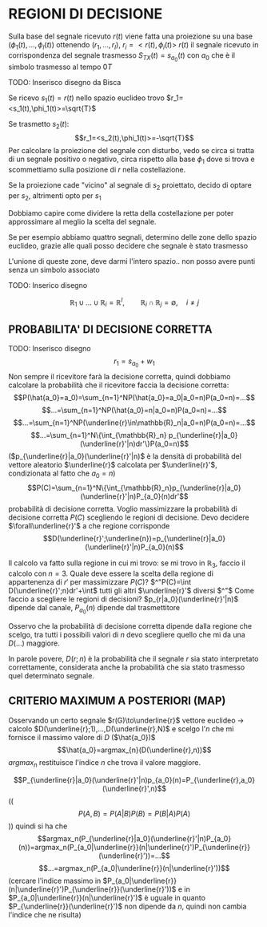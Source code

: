 # REGIONI DI DECISIONE

Sulla base del segnale ricevuto $r(t)$ viene fatta una proiezione su una base $(\phi_1(t),...,\phi_I(t))$ ottenendo $(r_1,...,r_I)$, $r_i=<r(t),\phi_i(t)>$
$r(t)$ il segnale ricevuto in corrispondenza del segnale trasmesso $S_{TX}(t)=s_{a_0}(t)$ con $a_0$ che è il simbolo trasmesso al tempo $0T$ 

TODO: Inserisco disegno da Bisca

Se ricevo $s_1(t)=r(t)$ nello spazio euclideo trovo $r_1=<s_1(t),\phi_1(t)>=\sqrt{T}$ 

Se trasmetto $s_2(t)$:$$r_1=<s_2(t),\phi_1(t)>=-\sqrt{T}$$
Per calcolare la proiezione del segnale con disturbo, vedo se circa si tratta di un segnale positivo o negativo, circa rispetto alla base $\phi_1$ dove si trova e scommettiamo sulla posizione di $r$ nella costellazione.

Se la proiezione cade "vicino" al segnale di $s_2$ proiettato, decido di optare per $s_2$, altrimenti opto per $s_1$

Dobbiamo capire come dividere la retta della costellazione per poter approssimare al meglio la scelta del segnale.

Se per esempio abbiamo quattro segnali, determino delle zone dello spazio euclideo, grazie alle quali posso decidere che segnale è stato trasmesso

L'unione di queste zone, deve darmi l'intero spazio.. non posso avere punti senza un simbolo associato

TODO: Inserico disegno

$$\mathbb{R}_1\cup...\cup\mathbb{R}_i=\mathbb{R}^I,\qquad\mathbb{R}_i\cap\mathbb{R}_j=\emptyset,\quad i\neq j$$
## PROBABILITA' DI DECISIONE CORRETTA
TODO: Inserisco disegno
$$r_1=s_{a_0}+w_1$$
Non sempre il ricevitore farà la decisione corretta, quindi dobbiamo calcolare la probabilità che il ricevitore faccia la decisione corretta:
$$P(\hat{a_0}=a_0)=\sum_{n=1}^NP(\hat{a_0}=a_0|a_0=n)P(a_0=n)=...$$
$$...=\sum_{n=1}^NP(\hat{a_0}=n|a_0=n)P(a_0=n)=...$$
$$...=\sum_{n=1}^NP(\underline{r}\in\mathbb{R}_n|a_0=n)P(a_0=n)=...$$
$$...=\sum_{n=1}^N\{\int_{\mathbb{R}_n} p_{\underline{r}|a_0}(\underline{r}'|n)dr'\}P(a_0=n)$$
($p_{\underline{r}|a_0}(\underline{r}'|n)$ è la densità di probabilità del vettore aleatorio $\underline{r}$ calcolata per $\underline{r}'$, condizionata al fatto che $a_0=n$)
$$P(C)=\sum_{n=1}^N\{\int_{\mathbb{R}_n}p_{\underline{r}|a_0}(\underline{r}'|n)P_{a_0}(n)dr'$$
probabilità di decisione corretta.
Voglio massimizzare la probabilità di decisione corretta $P(C)$ scegliendo le regioni di decisione.
Devo decidere $\forall\underline{r}'$ a che regione corrisponde
$$D(\underline{r}';\underline{n})=p_{\underline{r}|a_0}(\underline{r}'|n)P_{a_0}(n)$$

Il calcolo va fatto sulla regione in cui mi trovo: se mi trovo in $\mathbb{R}_3$, faccio il calcolo con $n=3$.
Quale deve essere la scelta della regione di appartenenza di $r'$ per massimizzare $P(C)$?
$^"P(C)=\int D(\underline{r}';n)dr'+\int$ tutti gli altri $\underline{r}'$ diversi $^"$ 
Come faccio a scegliere le regioni di decisioni?
$p_{r|a_0}(\underline{r}'|n)$ dipende dal canale, $P_{a_0}(n)$ dipende dal trasmettitore

Osservo che la probabilità di decisione corretta dipende dalla regione che scelgo, tra tutti i possibili valori di $n$ devo scegliere quello che mi da una $D(...)$ maggiore.

In parole povere, $D(r;n)$ è la probabilità che il segnale $r$ sia stato interpretato correttamente, considerata anche la probabilità che sia stato trasmesso quel determinato segnale.

## CRITERIO MAXIMUM A POSTERIORI (MAP)
Osservando un certo segnale $r(G)\to\underline{r}$ vettore euclideo $\to$ calcolo $D(\underline{r};1),...,D(\underline{r},N)$ e scelgo l'$n$ che mi fornisce il massimo valore di $D$ ($\hat{a_0})$
$$\hat{a_0}=argmax_{n}(D(\underline{r},n))$$
$argmax_n$ restituisce l'indice $n$ che trova il valore maggiore.

$$P_{\underline{r}|a_0}(\underline{r}'|n)p_{a_0}(n)=P_{\underline{r},a_0}(\underline{r}',n)$$
(($$P(A,B)=P(A|B)P(B)=P(B|A)P(A)$$))
quindi si ha che
$$argmax_n(P_{\underline{r}|a_0}(\underline{r}'|n)P_{a_0}(n))=argmax_n(P_{a_0|\underline{r}}(n|\underline{r}')P_{\underline{r}}(\underline{r}'))=...$$
$$...=argmax_n(P_{a_0|\underline{r}}(n|\underline{r}'))$$
(cercare l'indice massimo in $P_{a_0|\underline{r}}(n|\underline{r}')P_{\underline{r}}(\underline{r}'))$ e in $P_{a_0|\underline{r}}(n|\underline{r}')$ è uguale in quanto $P_{\underline{r}}(\underline{r}')$ non dipende da $n$, quindi non cambia l'indice che ne risulta)